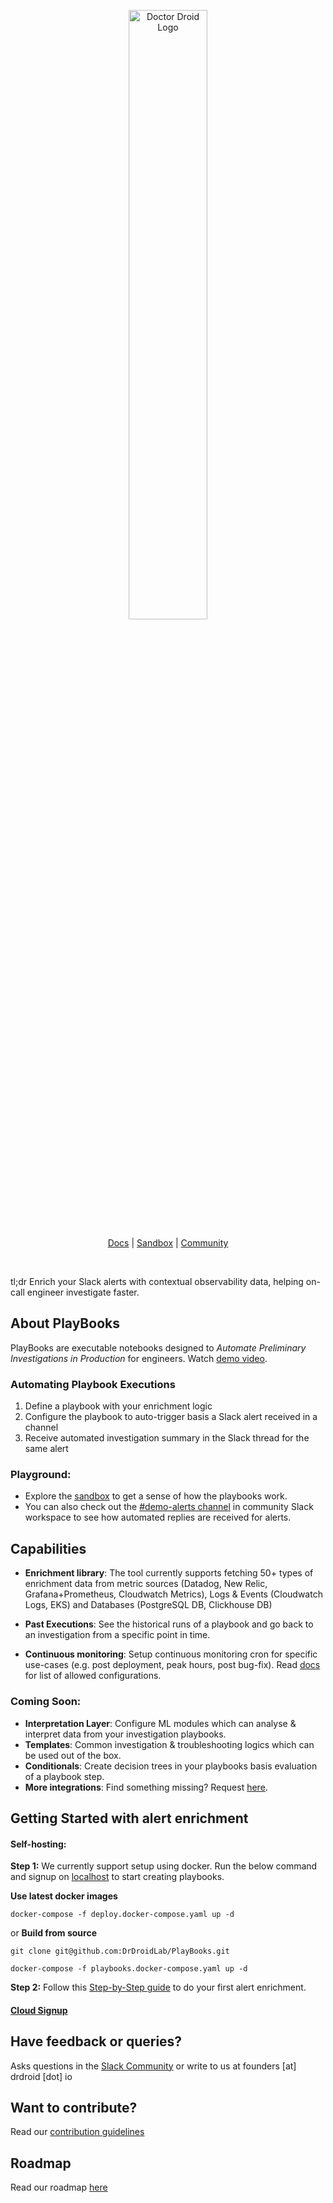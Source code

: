 

<p align="center">
  <img src="https://drdroid-public-content.s3.us-west-2.amazonaws.com/github-cover-image.png" alt="Doctor Droid Logo" width="50%" height="50%">

</p>
<center>

[Docs](https://docs.drdroid.io) | [Sandbox](https://sandbox.drdroid.io) | [Community](https://join.slack.com/t/doctor-droid-demo/shared_invite/zt-2h6eap61w-Bmz76OEU6IykmDy673R1qQ)

</center>

<br>

tl;dr Enrich your Slack alerts with contextual observability data, helping on-call engineer investigate faster.

## About PlayBooks
PlayBooks are executable notebooks designed to *Automate Preliminary Investigations in Production* for engineers.
Watch [demo video](https://www.youtube.com/watch?v=xprnmBvF6rk).
### **Automating Playbook Executions**
1. Define a playbook with your enrichment logic
2. Configure the playbook to auto-trigger basis a Slack alert received in a channel
3. Receive automated investigation summary in the Slack thread for the same alert

### Playground:
* Explore the [sandbox](https://sandbox.drdroid.io/) to get a sense of how the playbooks work.
* You can also check out the [#demo-alerts channel](https://join.slack.com/t/doctor-droid-demo/shared_invite/zt-2h6eap61w-Bmz76OEU6IykmDy673R1qQ) in community Slack workspace to see how automated replies are received for alerts.

## Capabilities
- **Enrichment library**: The tool currently supports fetching 50+ types of enrichment data from metric sources (Datadog, New Relic, Grafana+Prometheus, Cloudwatch Metrics), Logs & Events (Cloudwatch Logs, EKS) and Databases (PostgreSQL DB, Clickhouse DB)

- **Past Executions**: See the historical runs of a playbook and go back to an investigation from a specific point in time.

- **Continuous monitoring**: Setup continuous monitoring cron for specific use-cases (e.g. post deployment, peak hours, post bug-fix). Read [docs](https://docs.drdroid.io/docs/setting-up-slack-alert-enrichment-on-self-hosted-playbooks) for list of allowed configurations.


### Coming Soon:
- **Interpretation Layer**: Configure ML modules which can analyse & interpret data from your investigation playbooks.
- **Templates**: Common investigation & troubleshooting logics which can be used out of the box.
- **Conditionals**: Create decision trees in your playbooks basis evaluation of a playbook step.
- **More integrations**: Find something missing? Request [here](https://github.com/DrDroidLab/PlayBooks/issues/new).


## Getting Started with alert enrichment
#### Self-hosting:
**Step 1:** We currently support setup using docker.
Run the below command and signup on [localhost](http://localhost:80) to start creating playbooks.

**Use latest docker images**
```
docker-compose -f deploy.docker-compose.yaml up -d
```

or **Build from source**
```
git clone git@github.com:DrDroidLab/PlayBooks.git
```
```
docker-compose -f playbooks.docker-compose.yaml up -d
```
**Step 2:** Follow this [Step-by-Step guide](https://docs.drdroid.io/docs/setting-up-slack-alert-enrichment-on-self-hosted-playbooks) to do your first alert enrichment.

#### [Cloud Signup](https://playbooks.drdroid.io/signup)

## Have feedback or queries?
Asks questions in the [Slack Community](https://join.slack.com/t/doctor-droid-demo/shared_invite/zt-2h6eap61w-Bmz76OEU6IykmDy673R1qQ) or write to us at founders [at] drdroid [dot] io

## Want to contribute?
Read our [contribution guidelines](/CONTRIBUTION.md)

## Roadmap
Read our roadmap [here](/ROADMAP.md)